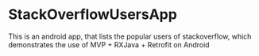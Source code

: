 # StackOverflowUsersApp
This is an android app, that lists the popular users of stackoverflow, which demonstrates the use of MVP + RXJava + Retrofit on Android
